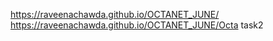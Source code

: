  https://raveenachawda.github.io/OCTANET_JUNE/
 https://raveenachawda.github.io/OCTANET_JUNE/Octa task2
